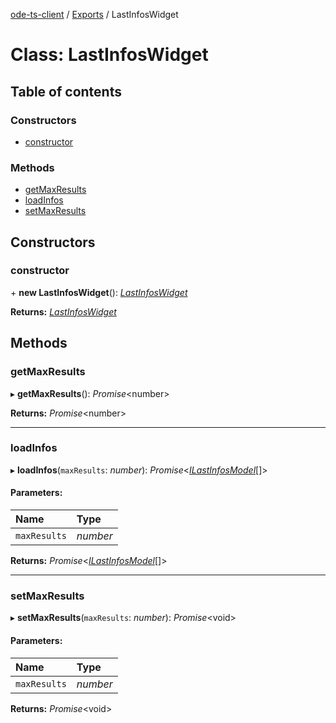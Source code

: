[ode-ts-client](../README.md) / [Exports](../modules.md) / LastInfosWidget

# Class: LastInfosWidget

## Table of contents

### Constructors

- [constructor](lastinfoswidget.md#constructor)

### Methods

- [getMaxResults](lastinfoswidget.md#getmaxresults)
- [loadInfos](lastinfoswidget.md#loadinfos)
- [setMaxResults](lastinfoswidget.md#setmaxresults)

## Constructors

### constructor

\+ **new LastInfosWidget**(): [*LastInfosWidget*](lastinfoswidget.md)

**Returns:** [*LastInfosWidget*](lastinfoswidget.md)

## Methods

### getMaxResults

▸ **getMaxResults**(): *Promise*<number\>

**Returns:** *Promise*<number\>

___

### loadInfos

▸ **loadInfos**(`maxResults`: *number*): *Promise*<[*ILastInfosModel*](../interfaces/ilastinfosmodel.md)[]\>

#### Parameters:

Name | Type |
:------ | :------ |
`maxResults` | *number* |

**Returns:** *Promise*<[*ILastInfosModel*](../interfaces/ilastinfosmodel.md)[]\>

___

### setMaxResults

▸ **setMaxResults**(`maxResults`: *number*): *Promise*<void\>

#### Parameters:

Name | Type |
:------ | :------ |
`maxResults` | *number* |

**Returns:** *Promise*<void\>
